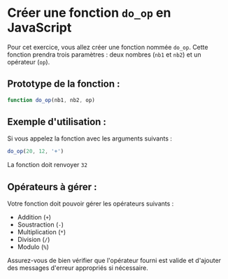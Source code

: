 # Créer une fonction `do_op` en JavaScript

Pour cet exercice, vous allez créer une fonction nommée `do_op`. Cette fonction prendra trois paramètres : deux nombres (`nb1` et `nb2`) et un opérateur (`op`).

## Prototype de la fonction :

```javascript
function do_op(nb1, nb2, op)
```

## Exemple d'utilisation :

Si vous appelez la fonction avec les arguments suivants :

```javascript
do_op(20, 12, '+')
```
La fonction doit renvoyer `32`

## Opérateurs à gérer :

Votre fonction doit pouvoir gérer les opérateurs suivants :

- Addition (`+`)
- Soustraction (`-`)
- Multiplication (`*`)
- Division (`/`)
- Modulo (`%`)

Assurez-vous de bien vérifier que l'opérateur fourni est valide et d'ajouter des messages d'erreur appropriés si nécessaire.